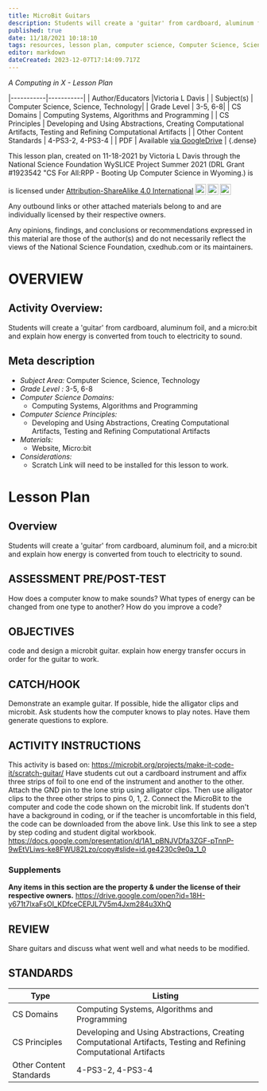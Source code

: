 ```yaml
---
title: MicroBit Guitars
description: Students will create a 'guitar' from cardboard, aluminum foil, and a micro:bit and explain how energy is converted from touch to electricity to sound.
published: true
date: 11/18/2021 10:18:10
tags: resources, lesson plan, computer science, Computer Science, Science, Technology 
editor: markdown
dateCreated: 2023-12-07T17:14:09.717Z
---
```

*A Computing in X - Lesson Plan*

|-----------|-----------|
| Author/Educators |Victoria L Davis |
| Subject(s) | Computer Science, Science, Technology|
| Grade Level | 3-5, 6-8|
| CS Domains | Computing Systems, Algorithms and Programming |
| CS Principles | Developing and Using Abstractions, Creating Computational Artifacts, Testing and Refining Computational Artifacts |
| Other Content Standards | 4-PS3-2, 4-PS3-4 | 
| PDF | Available [via GoogleDrive](https://drive.google.com/open?id=1T0Sg4nVMP4ICZkiUXFQ1uVfLge6BRXLr) |
{.dense}






This lesson plan, created on 11-18-2021 by Victoria L Davis through the National Science Foundation WySLICE Project Summer 2021 (DRL Grant #1923542 "CS For All:RPP - Booting Up Computer Science in Wyoming.) is  <p xmlns:cc="http://creativecommons.org/ns#" >  is licensed under <a href="http://creativecommons.org/licenses/by-sa/4.0/?ref=chooser-v1" target="_blank" rel="license noopener noreferrer" style="display:inline-block;">Attribution-ShareAlike 4.0 International<img style="height:22px!important;margin-left:3px;vertical-align:text-bottom;" src="https://mirrors.creativecommons.org/presskit/icons/cc.svg?ref=chooser-v1"><img style="height:22px!important;margin-left:3px;vertical-align:text-bottom;" src="https://mirrors.creativecommons.org/presskit/icons/by.svg?ref=chooser-v1"><img style="height:22px!important;margin-left:3px;vertical-align:text-bottom;" src="https://mirrors.creativecommons.org/presskit/icons/sa.svg?ref=chooser-v1"></a></p>


Any outbound links or other attached materials belong to and are individually licensed by their respective owners. 


Any opinions, findings, and conclusions or recommendations expressed in this material are those of the author(s) and do not necessarily reflect the views of the National Science Foundation, cxedhub.com or its maintainers.


# OVERVIEW
## Activity Overview:  
Students will create a 'guitar' from cardboard, aluminum foil, and a micro:bit and explain how energy is converted from touch to electricity to sound.
## Meta description
+ *Subject Area:* Computer Science, Science, Technology 
+ *Grade Level :* 3-5, 6-8 
+ *Computer Science Domains:*
   + Computing Systems, Algorithms and Programming
+ *Computer Science Principles:*
   + Developing and Using Abstractions, Creating Computational Artifacts, Testing and Refining Computational Artifacts
+ *Materials:* 
   + Website, Micro:bit
+ *Considerations:*
   + Scratch Link will need to be installed for this lesson to work.


# Lesson Plan
## Overview
Students will create a 'guitar' from cardboard, aluminum foil, and a micro:bit and explain how energy is converted from touch to electricity to sound.
## ASSESSMENT PRE/POST-TEST
How does a computer know to make sounds?
What types of energy can be changed from one type to another?
How do you improve a code?
## OBJECTIVES
code and design a microbit guitar.
explain how energy transfer occurs in order for the guitar to work.


## CATCH/HOOK
Demonstrate an example guitar. If possible, hide the alligator clips and microbit. Ask students how the computer knows to play notes. Have them generate questions to explore.


## ACTIVITY INSTRUCTIONS
This activity is based on: https://microbit.org/projects/make-it-code-it/scratch-guitar/
Have students cut out a cardboard instrument and affix three strips of foil to one end of the instrument and another to the other.   Attach the GND pin to the lone strip using alligator clips. Then use alligator clips to the three other strips to pins 0, 1, 2. Connect the MicroBit to the computer and code the code shown on the microbit link. If students don't have a background in coding, or if the teacher is uncomfortable in this field, the code can be downloaded from the above link. 
Use this link to see a step by step coding and student digital workbook.
https://docs.google.com/presentation/d/1A1_pBNJVDfa3ZGF-pTnnP-9wEtVLiws-ke8FWU82Lzo/copy#slide=id.ge4230c9e0a_1_0


### Supplements
**Any items in this section are the property & under the license of their respective owners.**
https://drive.google.com/open?id=18H-y671t7lxaFsOI_KDfceCEPJL7V5m4Jxm284u3XhQ




## REVIEW
Share guitars and discuss what went well and what needs to be modified.
## STANDARDS        
| Type | Listing | 
|-----------|-----------|
| CS Domains  | Computing Systems, Algorithms and Programming|
| CS Principles   | Developing and Using Abstractions, Creating Computational Artifacts, Testing and Refining Computational Artifacts|
| Other Content Standards | 4-PS3-2, 4-PS3-4  |